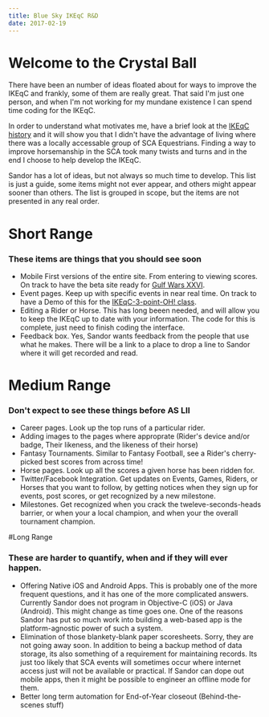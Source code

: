 ```yaml
---
title: Blue Sky IKEqC R&D
date: 2017-02-19
---
```

# Welcome to the Crystal Ball

There have been an number of ideas floated about for ways to improve the IKEqC and frankly, some of them are really great.  That said I'm just one person, and when I'm not working for my mundane existence I can spend time coding for the IKEqC.

In order to understand what motivates me, have a brief look at the [IKEqC history](history) and it will show you that I didn't have the advantage of living where there was a locally accessable group of SCA Equestrians.  Finding a way to improve horsemanship in the SCA took many twists and turns and in the end I choose to help develop the IKEqC.

Sandor has a lot of ideas, but not always so much time to develop.  This list is just a guide, some items might not ever appear, and others might appear sooner than others.  The list is grouped in scope, but the items are not presented in any real order.

# Short Range
### These items are things that you should see soon

* Mobile First versions of the entire site.  From entering to viewing scores. 
On track to have the beta site ready for [Gulf Wars XXVI](gulfwarsxxvi).
* Event pages.  Keep up with specific events in near real time.
On track to have a Demo of this for the [IKEqC-3-point-OH! class](three_point_oh).
* Editing a Rider or Horse.  This has long beeen needed, and will allow you to keep the IKEqC up to date with your information.  The code for this is complete, just need to finish coding the interface.
* Feedback box.  Yes, Sandor wants feedback from the people that use what he makes.  There will be a link to a place to drop a line to Sandor where it will get recorded and read.

# Medium Range
### Don't expect to see these things before AS LII

* Career pages.  Look up the top runs of a particular rider.
* Adding images to the pages where approprate (Rider's device and/or badge, Their likeness, and the likeness of their horse) 
* Fantasy Tournaments.  Similar to Fantasy Football, see a Rider's cherry-picked best scores from across time!
* Horse pages.  Look up all the scores a given horse has been ridden for.
* Twitter/Facebook Integration.  Get updates on Events, Games, Riders, or Horses that you want to follow, by getting notices when they sign up for events, post scores, or get recognized by a new milestone.
* Milestones.  Get recognized when you crack the tweleve-seconds-heads barrier, or when your a local champion, and when your the overall tournament champion.

#Long Range
### These are harder to quantify, when and if they will ever happen.

* Offering Native iOS and Android Apps.  This is probably one of the more frequent questions, and it has one of the more complicated answers.  Currently Sandor does not program in Objective-C (iOS) or Java (Android).  This might change as time goes one.   One of the reasons Sandor has put so much work into building a web-based app is the platform-agnostic power of such a system.
* Elimination of those blankety-blank paper scoresheets.  Sorry, they are not going away soon.  In addition to being a backup method of data storage, its also something of a requirement for maintaining records.  Its just too likely that SCA events will sometimes occur where internet access just will not be available or practical.  If Sandor can dope out mobile apps, then it might be possible to engineer an offline mode for them.
* Better long term automation for End-of-Year closeout (Behind-the-scenes stuff)


